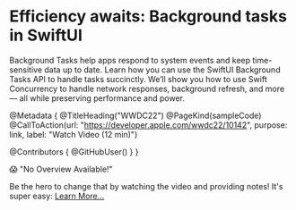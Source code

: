 # Efficiency awaits: Background tasks in SwiftUI

Background Tasks help apps respond to system events and keep time-sensitive data up to date. Learn how you can use the SwiftUI Background Tasks API to handle tasks succinctly. We’ll show you how to use Swift Concurrency to handle network responses, background refresh, and more — all while preserving performance and power.

@Metadata {
   @TitleHeading("WWDC22")
   @PageKind(sampleCode)
   @CallToAction(url: "https://developer.apple.com/wwdc22/10142", purpose: link, label: "Watch Video (12 min)")

   @Contributors {
      @GitHubUser(<replace this with your GitHub handle>)
   }
}

😱 "No Overview Available!"

Be the hero to change that by watching the video and providing notes! It's super easy:
 [Learn More…](https://wwdcnotes.com/documentation/wwdcnotes/contributing)
